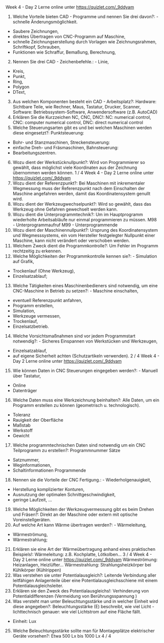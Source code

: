 Week 4 - Day 2
Lerne online unter https://quizlet.com/_9ddyam
1. Welche Vorteile bieten CAD - Programme und nennen Sie drei davon?: -
schnelle Änderungsmöglichkeit.
- Saubere Zeichnungen,
- direktes Übertragen von CNC-Programm auf Maschine,
- schnelle Zeichnungserstellung durch Vorlagen wie Zeichnungsrahmen,
Schriftkopf, Schrauben,
- Funktionen wie Schraffur, Bemaßung, Berechnung,
2. Nennen Sie drei CAD - Zeichenbefehle.: - Linie,
- Kreis,
- Punkt,
- Ring,
- Polygon
- DText,
3. Aus welchen Komponenten besteht ein CAD - Arbeitsplatz?: Hardware:
Sichtbare Teile, wie Rechner, Maus, Tastatur, Drucker, Scanner,
Software: Betriebssystem-Software, Anwendersoftware (z.B. AutoCAD)
4. Erklären Sie die Kurzzeichen NC, CNC, DNC!: NC: numerical control,
CNC: computer numerical control,
DNC: direct numerical control
5. Welche Steuerungsarten gibt es und bei welchen Maschinen werden diese
eingesetzt?: Punktsteuerung:
- Bohr- und Stanzmaschinen,
Streckensteuerung:
- einfache Dreh- und Fräsmaschinen,
Bahnsteuerung:
- Bearbeitungszentren.
6. Wozu dient der Werkstücknullpunkt?: Wird von Programmierer so gewählt,
dass möglichst viele Koordinaten aus der Zeichnung übernommen werden können.
1 / 4
Week 4 - Day 2
Lerne online unter https://quizlet.com/_9ddyam
7. Wozu dient der Referenzpunkt?: Bei Maschinen mit inkrementaler Wegmessung muss der Referenzpunkt nach dem Einschalten der Maschine angefahren
werden, damit das Koordinatensystem genullt wird.
8. Wozu dient der Werkzeugwechselpunkt?: Wird so gewählt, dass das
Werkzeug ohne Gefahren gewechselt werden kann.
9. Wozu dient die Unterprogrammtechnik?: Um im Hauptprogramm wiederholte
Arbeitsabläufe nur einmal programmieren zu müssen.
M98 - Unterprogrammaufruf
M99 - Unterprogrammende
10. Wozu dient der Maschinennullpunkt?: Ursprung des Koordinatensystem
und Wegmesssystems, ein vom Hersteller festgelegter Nullpunkt einer Maschine,
kann nicht verändert oder verschoben werden.
11. Welchem Zweck dient die Programmkontrolle?: Um Fehler im Programm
rechtzeitig zu erkennen.
12. Welche Möglichkeiten der Programmkontrolle kennen sie?: - Simulation
auf Grafik,
- Trockenlauf (Ohne Werkzeug),
- Einzelsatzablauf;
13. Welche Tätigkeiten eines Maschinenbedieners sind notwendig, um eine
CNC-Maschine in Betrieb zu setzen?: - Maschine einschalten,
- eventuell Referenzpunkt anfahren,
- Programm erstellen,
- Simulation,
- Werkzeuge vermessen,
- Trockenlauf,
- Einzelsatzbetrieb.
14. Welche Vorsichtsmaßnahmen sind vor jedem Programmstart
notwendig?: - Sicheres Einspannen von Werkstücken und Werkzeugen,
- Einzelsatzablauf,
- auf eigene Sicherheit achten (Schutzartikeln verwenden).
2 / 4
Week 4 - Day 2
Lerne online unter https://quizlet.com/_9ddyam
15. Wie können Daten in CNC Steuerungen eingegeben werden?: - Manuell
über Tastatur,
- Online
- Datenträger
16. Welche Daten muss eine Werkzeichnung beinhalten?: Alle Daten, um ein
Programm erstellen zu können (geometrisch u. technologisch).
- Toleranz
- Rauigkeit der Oberfläche
- Maßstab
- Werkstoff
- Gewicht
17. Welche programmtechnischen Daten sind notwendig um ein CNC Teilprogramm zu erstellen?: Programmnummer Sätze
- Satznummer,
- Weginformationen,
- Schaltinformationen
Programmende
18. Nennen sie die Vorteile der CNC Fertigung.: - Wiederholgenauigkeit,
- Herstellung komplizierter Konturen,
- Ausnutzung der optimalen Schnittgeschwindigkeit,
- geringe Laufzeit, ...
19. Welche Möglichkeiten der Werkzeugvermessung gibt es beim Drehen
und Fräsen?: Direkt an der Maschine oder extern mit optische Voreinstellgeräten.
20. Auf welche Art kann Wärme übertragen werden?: - Wärmeleitung,
- Wärmeströmung,
- Wärmestrahlung;
21. Erklären sie eine Art der Wärmeübertragung anhand eines praktischen
Beispiels!: Wärmeleitung: z.B. Kochplatte, Lötkolben...
3 / 4
Week 4 - Day 2
Lerne online unter https://quizlet.com/_9ddyam
Wärmeströmung: Heizanlagen, Heizlüfter...
Wärmestrahlung: Strahlungsheizkörper bei Kühlkörper (Kühlrippen)
22. Was verstehen sie unter Potentialausgleich?: Leitende Verbindung aller
leitfähigen Anlagenteile über eine Potentialausgleichsschiene mit einem Potentialausgleichsleiter.
23. Erklären sie den Zweck des Potentialausgleichs!: Verhinderung von Potentialdifferenzen
(Vermeidung von Berührungsspannung )
24. Was versteht man unter Beleuchtungsstärke und in welcher Einheit wird
diese angegeben?: Beleuchtungsstärke (E) beschreibt, wie viel Licht - lichttechnisch genauer: wie viel Lichtstrom auf eine Fläche fällt.
- Einheit: Lux
25. Welche Beleuchtungsstärke sollte man für Montageplätze elektrischer
Geräte vorsehen?: Etwa 500 Lx bis 1000 Lx
4 / 4
